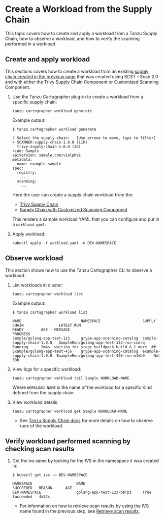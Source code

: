 # Create a Workload from the Supply Chain

This topic covers how to create and apply a workload from a Tanzu Supply Chain, how to observe a
workload, and how to verify the scanning performed in a workload.

## <a id="create-and-apply-workload"></a> Create and apply workload

This sections covers how to create a workload from an existing [supply chain created in the previous page](./create-supply-chain-with-app-scanning.hbs.md) that was created using SCST - Scan 2.0 and with
either the Trivy Supply Chain Component or Customized Scanning Component.

1. Use the Tanzu Cartographer plug-in to create a workload from a specific supply chain:

    ```console
    tanzu cartographer workload generate
    ```

    Example output:

    ```console
    $ tanzu cartographer workload generate

    ? Select the supply chain:   [Use arrows to move, type to filter]
    > SCANNER-supply-chain-1.0.0 (11h)
      trivy-supply-chain-1.0.0 (3d)
    kind: Sample
    apiVersion: sample.com/v1alpha1
    metadata:
      name: example-sample
    spec:
      registry:
        ...
      scanning:
        ...
    ```

    Here the user can create a supply chain workload from the:

    - [Trivy Supply Chain](./create-supply-chain-with-app-scanning.hbs.md#create-supply-chain-with-scst---scan-20-and-trivy-supply-chain-component)
    - [Supply Chain with Customized Scanning Component](./create-supply-chain-with-app-scanning.hbs.md#create-supply-chain-with-scst---scan-20-and-custom-scanning-component)

    This renders a sample workload YAML that you can configure and put in a `workload.yaml`.

2. Apply workload:

    ```console
    kubectl apply -f workload.yaml -n DEV-NAMESPACE
    ```

## <a id="observe-workload"></a> Observe workload

This section shows how to use the Tanzu Cartographer CLI to observe a workload.

1. List workloads in cluster:

    ```console
    tanzu cartographer workload list
    ```

    Example output:

    ```console
    $ tanzu cartographer workload list

    NAME                           NAMESPACE                   SUPPLY CHAIN                LATEST RUN                                  READY        AGE   MESSAGE                                     PROGRESS
    Sample/golang-app-test-123     grype-app-scanning-catalog  sample-supply-chain-1.0.0   SampleRun/golang-app-test-123-run-ccmrq     Running      2m4s  waiting for stage buildpack-build & 1 more  ##-
    Example/golang-app-test-456    grype-app-scanning-catalog  example-supply-chain-1.0.0  ExampleRun/golang-app-test-456-run-m4vb9    Not          33h                      ...
    ```

2. View logs for a specific workload:

    ```console
    tanzu cartographer workload tail Sample WORKLOAD-NAME
    ```

    Where `WORKLOAD-NAME` is the name of the workload for a specific Kind defined from the supply chain.

3. View workload details:

    ```console
    tanzu cartographer workload get Sample WORKLOAD-NAME
    ```

    * See [Tanzu Supply Chain docs](../../supply-chain/development/how-to/observe-runs.hbs.md) for more
    details on how to observe runs of the workload.

## <a id="verify-workload-scanning"></a>Verify workload performed scanning by checking scan results

1. Get the ivs name by looking for the IVS in the namespace it was created in:

    ```console
    $ kubectl get ivs -n DEV-NAMESPACE

    NAMESPACE                    NAME                          SUCCEEDED   REASON      AGE
    DEV-NAMESPACE                golang-app-test-123-bbrpz     True        Succeeded   4m52s
    ```

    * For information on how to retrieve scan results by using the IVS name found in the previous step, see [Retrieve scan results](../verify-app-scanning.hbs.md#retrieve-scan-results).